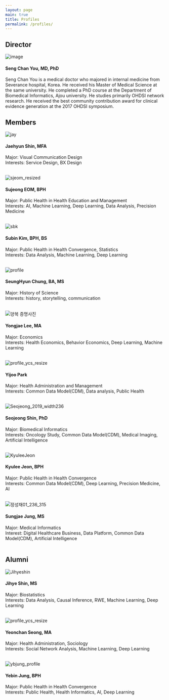 ```yaml
---
layout: page
main: true
title: Profiles
permalink: /profiles/
---
```


## Director
![image](/assets/images/dr-you-bio-photo.jpg)
#### Seng Chan You, MD, PhD
Seng Chan You is a medical doctor who majored in internal medicine from Severance hospital, Korea. He received his Master of Medical Science at the same university. He completed a PhD course at the Department of Biomedical Informatics, Ajou university. He studies primarily OHDSI network research. He received the best community contribution award for clinical evidence generation at the 2017 OHDSI symposium.  

## Members
![jay](https://user-images.githubusercontent.com/92774958/137850326-820d4eae-8148-4a67-9a4b-559b7e5c68b2.png)
#### Jaehyun Shin, MFA  
Major: Visual Communication Design  
Interests: Service Design, BX Design    
<br/>

![sjeom_resized](https://user-images.githubusercontent.com/81948366/138006383-c4dd79e2-3749-40ea-86b4-97b026f33f20.jpg)
#### Sujeong EOM, BPH  
Major: Public Health in Health Education and Management  
Interests: AI, Machine Learning, Deep Learning, Data Analysis, Precision Medicine  
<br/>

![sbk](https://user-images.githubusercontent.com/83568786/143965209-eb9183aa-3719-4f1c-ae45-a47c23df699f.jpg)
#### Subin Kim, BPH, BS  
Major: Public Health in Health Convergence, Statistics  
Interests: Data Analysis, Machine Learning, Deep Learning  
<br/>

![profile](https://user-images.githubusercontent.com/96851024/157778784-d2aa9e37-211d-413f-8a7c-fd6c5438ef47.jpg)
#### SeungHyun Chung, BA, MS 
Major: History of Science   
Interests: history, storytelling, communication  
<br/>

![양복 증명사진](https://user-images.githubusercontent.com/97265478/154625299-ee002c8d-e6ec-4850-b61e-bade694f2ffb.jpg)
#### Yongjae Lee, MA
Major: Economics  
Interests: Health Economics, Behavior Economics, Deep Learning, Machine Learning  
<br/>

![profile_ycs_resize](https://user-images.githubusercontent.com/101778510/161868950-cb1d807e-31ed-42a5-8b93-8447b30a74cb.jpg)
#### Yijoo Park
Major: Health Administration and Management   
Interests: Common Data Model(CDM), Data analysis, Public Health  
<br/>

![Seojeong_2019_width236](https://user-images.githubusercontent.com/34934336/170898677-5b8c50de-78fd-493b-842a-f1c16b6ff8bd.jpg)
#### Seojeong Shin, PhD
Major: Biomedical Informatics  
Interests: Oncology Study, Common Data Model(CDM), Medical Imaging, Artificial Intelligence  
<br/>

![KyuleeJeon](https://user-images.githubusercontent.com/97151697/170902446-44ff18c4-e539-4b31-9595-bb7526d5cee6.jpg)
#### Kyulee Jeon, BPH
Major: Public Health in Health Convergence  
Interests: Common Data Model(CDM), Deep Learning, Precision Medicine, AI  
<br/>

![정성재01_236_315](https://user-images.githubusercontent.com/3184725/191676251-7935a4f4-ebff-4e60-9640-ead59c43d98d.jpg)
#### Sungjae Jung, MS
Major: Medical Informatics  
Interest: Digital Healthcare Business, Data Platform, Common Data Model(CDM), Artificial Intelligence  
<br/>


## Alumni
![Jihyeshin](https://user-images.githubusercontent.com/101371789/170900696-045bc78d-1296-451c-9e61-eb628e778aee.jpg)
#### Jihye Shin, MS
Major: Biostatistics  
Interests: Data Analysis, Causal Inference, RWE, Machine Learning, Deep Learning  
<br/>

![profile_ycs_resize](https://user-images.githubusercontent.com/48194852/137818794-c8407898-56a8-4d67-b9f6-f35e9904581a.jpg)
#### Yeonchan Seong, MA
Major: Health Administration, Sociology   
Interests: Social Network Analysis, Machine Learning, Deep Learning  
<br/>

![ybjung_profile](https://user-images.githubusercontent.com/89363626/138007233-097a74bc-e395-4882-a76f-c15050d59425.jpg)
#### Yebin Jung, BPH
Major: Public Health in Health Convergence   
Interests: Public Health, Health Informatics, AI, Deep Learning  
<br/>
